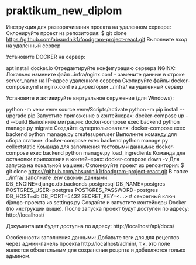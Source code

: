 # praktikum_new_diplom

Инструкция для разворачивания проекта на удаленном сервере:
Склонируйте проект из репозитория:
$ git clone https://github.com/absurdnik1/foodgram-project-react.git
Выполните вход на удаленный сервер

Установите DOCKER на сервер:

apt install docker.io 
Отредактируйте конфигурацию сервера NGINX:
Локально измените файл ..infra/nginx.conf - замените данные в строке server_name на IP-адрес удаленного сервера
Скопируйте файлы docker-compose.yml и nginx.conf из директории ../infra/ на удаленный сервер

Установите и активируйте виртуальное окружение (для Windows):

python -m venv venv 
source venv/Scripts/activate
python -m pip install --upgrade pip
Запустите приложение в контейнерах:
docker-compose up -d --build
Выполните миграции:
docker-compose exec backend python manage.py migrate
Создайте суперпользователя:
docker-compose exec backend python manage.py createsuperuser
Выполните команду для сбора статики:
docker-compose exec backend python manage.py collectstatic 
Команда для заполнения тестовыми данными:
docker-compose exec backend python manage.py load_ingredients
Команда для остановки приложения в контейнерах:
docker-compose down -v
Для запуска на локальной машине:
Склонируйте проект из репозитория:
$ git clone https://github.com/absurdnik1/foodgram-project-react.git
В папке ../infra/ заполните .env своими данными:
DB_ENGINE=django.db.backends.postgresql
DB_NAME=postgres
POSTGRES_USER=postgres
POSTGRES_PASSWORD=postgres
DB_HOST=db
DB_PORT=5432
SECRET_KEY=<...> # секретный ключ django-проекта из settings.py
Создайте и запустите контейнеры Docker (по инструкции выше).
После запуска проект будут доступен по адресу: http://localhost/

Документация будет доступна по адресу: http://localhost/api/docs/

Особенности заполнения данными:
Добавьте теги для для рецептов через админ-панель проекта http://localhost/admin/, т.к. это поле является обязательным для сохранения рецепта и добавляется только админом.
